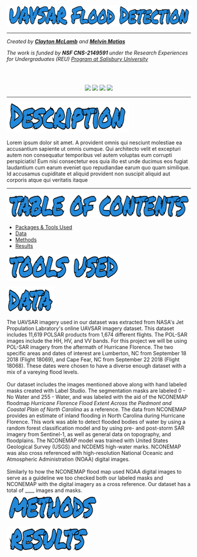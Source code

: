 ![UAVSAR Flood Detection](https://github.com/claytonmclamb/REU-2023-UAVSAR-Flood-Detection/blob/main/Images/title.png?raw=true)

<hr>

*Created by [**Clayton McLamb**](https://github.com/claytonmclamb) and [**Melvin Matias**](https://github.com/melvinmatias)*

*The work is funded by **NSF CNS-2149591** under the Research Experiences for Undergraduates (REU) [Program at Salisbury University](http://faculty.salisbury.edu/~ealu/reu/REU.html)*

<br>
<br>

<div align = "center">
  <p float="left">
    <img src="https://www.ncaa.com/sites/default/files/images/logos/schools/bgl/salisbury.svg" width="200" />
    <img src="https://upload.wikimedia.org/wikipedia/commons/thumb/1/12/NSF.svg/2048px-NSF.svg.png" width="200" /> 
    <img src = "https://www.ncaa.com/sites/default/files/images/logos/schools/bgd/elon.svg" width="200"/>
    <img src = "https://logos-download.com/wp-content/uploads/2019/11/Drew_University_Logo.png" width = "200"/>
  </p>
</div>

<hr>

<a name="test"></a>
![Description](https://github.com/claytonmclamb/REU-2023-UAVSAR-Flood-Detection/blob/main/Images/description.png)

Lorem ipsum dolor sit amet. A provident omnis qui nesciunt molestiae ea accusantium sapiente ut omnis cumque. Qui architecto velit et excepturi autem non consequatur temporibus vel autem voluptas eum corrupti perspiciatis! Eum nisi consectetur eos quia illo est unde ducimus eos fugiat laudantium cum earum eveniet quo repudiandae earum quo quam similique. Id accusamus cupiditate et aliquid provident non suscipit aliquid aut corporis atque qui veritatis itaque



<hr>

![Table of Contents](https://github.com/claytonmclamb/REU-2023-UAVSAR-Flood-Detection/blob/main/Images/tableofcontents.png)
- [Packages & Tools Used](#packages)
- [Data](#data)
- [Methods](#methods)
- [Results](#results)


<a name="packages"></a>
![packages](https://github.com/claytonmclamb/REU-2023-UAVSAR-Flood-Detection/blob/main/Images/tools.png)

<a name="data"></a>
![data](https://github.com/claytonmclamb/REU-2023-UAVSAR-Flood-Detection/blob/main/Images/data.png) <br><br>
The UAVSAR imagery used in our dataset was extracted from NASA's Jet Propulation Labratory's online UAVSAR imagery dataset. This dataset includes 11,619 POLSAR products from 1,674 different flights. The POL-SAR images include the HH, HV, and VV bands. For this project we will be using POL-SAR imagery from the aftermath of Hurricane Florence. The two specific areas and dates of interest are Lumberton, NC from September 18 2018 (Flight 18069), and Cape Fear, NC from September 22 2018 (Flight 18068). These dates were chosen to have a diverse enough dataset with a mix of a vareying flood levels.
<br><br>
Our dataset includes the images mentioned above along with hand labeled masks created with Label Studio. The segmentation masks are labeled 0 - No Water and 255 - Water, and was labeled with the aid of the NCONEMAP floodmap _Hurricane Florence Flood Extent Across the Piedmont and Coastal Plain of North Carolina_ as a reference. The data from NCONEMAP provides an estimate of inland flooding in North Carolina during Hurricane Florence. This work was able to detect flooded bodies of water by using a random forest classification model and by using pre- and post-storm SAR imagery from Sentinel-1, as well as general data on topography, and floodplains. The NCONEMAP model was trained with United States Geological Survey (USGS) and NCDEMS high-water marks. NCONEMAP was also cross referenced with high-resolution National Oceanic and Atmospheric Administration (NOAA) digital images.
<br><br>
Similarly to how the NCONEMAP flood map used NOAA digital images to serve as a guideline we too checked both our labeled masks and NCONEMAP with the digital imagery as a cross reference. Our dataset has a total of ____ images and masks.
<br>
<a name="methods"></a>
![methods](https://github.com/claytonmclamb/REU-2023-UAVSAR-Flood-Detection/blob/main/Images/methods.png)

<a name="results"></a>
![results](https://github.com/claytonmclamb/REU-2023-UAVSAR-Flood-Detection/blob/main/Images/results.png)



